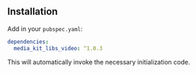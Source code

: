 ## Installation

Add in your `pubspec.yaml`:

```yaml
dependencies:
  media_kit_libs_video: ^1.0.3
```

This will automatically invoke the necessary initialization code.
